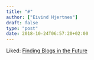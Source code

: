 ```yaml
---
title: "#"
author: ["Eivind Hjertnes"]
draft: false
type: "post"
date: 2018-10-24T06:57:20+02:00
---
```


Liked:
[Finding
Blogs in the Future](https://www.kickscondor.com/finding-blogs-in-the-future/)
